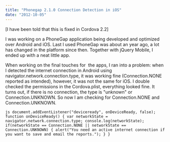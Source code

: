 ```yaml
---
title: "Phonegap 2.1.0 Connection Detection in iOS"
date: "2012-10-05"
---
```


\[I have been told that this is fixed in Cordova 2.2\]

I was working on a PhoneGap application being developed and optimized over Android and iOS. Last I used PhoneGap was about an year ago, a lot has changed in the platform since then. Together with jQuery Mobile, I ended up with a neat little app.

When working on the final touches for  the apps, I ran into a problem: when I detected the internet connection in Android using navigator.network.connection.type, it was working fine (Connection.NONE reported as intended), however, it was not the same for iOS. I double checked the permissions in the Cordova.plist, everything looked fine. It turns out, if there is no connection, the type is "unknown" or Connection.UNKNOWN. So now I am checking for Connection.NONE and Connection.UNKNOWN.

`js document.addEventListener("deviceready", onDeviceReady, false); function onDeviceReady() { var networkState = navigator.network.connection.type; console.log(networkState); if(networkState == Connection.NONE || networkState == Connection.UNKNOWN) { alert("You need an active internet connection if you want to save and email the reports."); } }`
